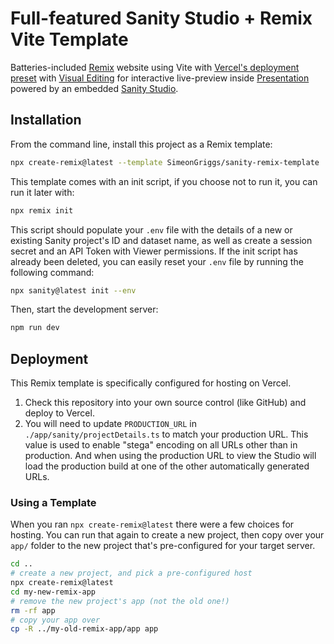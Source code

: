 # Full-featured Sanity Studio + Remix Vite Template

Batteries-included [Remix](https://remix.run/) website using Vite with [Vercel's deployment preset](https://vercel.com/docs/frameworks/remix) with [Visual Editing](https://www.sanity.io/docs/visual-editing) for interactive live-preview inside [Presentation](https://www.sanity.io/docs/presentation) powered by an embedded [Sanity Studio](https://www.sanity.io/studio).

## Installation

From the command line, install this project as a Remix template:

```sh
npx create-remix@latest --template SimeonGriggs/sanity-remix-template
```

This template comes with an init script, if you choose not to run it, you can run it later with:

```sh
npx remix init
```

This script should populate your `.env` file with the details of a new or existing Sanity project's ID and dataset name, as well as create a session secret and an API Token with Viewer permissions. If the init script has already been deleted, you can easily reset your `.env` file by running the following command:

```sh
npx sanity@latest init --env
```

Then, start the development server:

```sh
npm run dev
```

## Deployment

This Remix template is specifically configured for hosting on Vercel.

1. Check this repository into your own source control (like GitHub) and deploy to Vercel.
2. You will need to update `PRODUCTION_URL` in `./app/sanity/projectDetails.ts` to match your production URL. This value is used to enable "stega" encoding on all URLs other than in production. And when using the production URL to view the Studio will load the production build at one of the other automatically generated URLs.

### Using a Template

When you ran `npx create-remix@latest` there were a few choices for hosting. You can run that again to create a new project, then copy over your `app/` folder to the new project that's pre-configured for your target server.

```sh
cd ..
# create a new project, and pick a pre-configured host
npx create-remix@latest
cd my-new-remix-app
# remove the new project's app (not the old one!)
rm -rf app
# copy your app over
cp -R ../my-old-remix-app/app app
```
